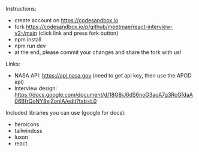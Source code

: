 Instructions:

- create account on https://codesandbox.io
- fork https://codesandbox.io/p/github/meetmae/react-interview-v2-/main (click link and press fork button)
- npm install
- npm run dev
- at the end, please commit your changes and share the fork with us!

Links:

- NASA API: https://api.nasa.gov (need to get api key, then use the APOD api)
- Interview design: https://docs.google.com/document/d/18G8iJ6dS6noG3aoA7g3RcGfdaA06BfrQoNY8xjZonlA/edit?tab=t.0

Included libraries you can use (google for docs):

- heroicons
- tailwindcss
- luxon
- react
